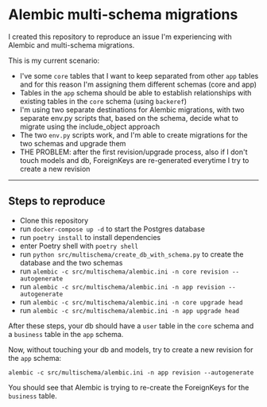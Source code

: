# Alembic multi-schema migrations

I created this repository to reproduce an issue I'm experiencing with Alembic and multi-schema migrations. 

This is my current scenario:

* I've some `core` tables that I want to keep separated from other `app` tables and for this reason I'm assigning them 
  different schemas (core and app)
* Tables in the `app` schema should be able to establish relationships with existing tables in the `core` schema (using 
  `backeref`)
* I'm using two separate destinations for Alembic migrations, with two separate env.py scripts that, based on the 
  schema, decide what to migrate using the include_object approach
* The two `env.py` scripts work, and I'm able to create migrations for the two schemas and upgrade them 
* THE PROBLEM: after the first revision/upgrade process, also if I don't touch models and db, ForeignKeys are 
  re-generated everytime I try to create a new revision

***
## Steps to reproduce

* Clone this repository
* run `docker-compose up -d` to start the Postgres database
* run `poetry install` to install dependencies
* enter Poetry shell with `poetry shell`
* run `python src/multischema/create_db_with_schema.py` to create the database and the two schemas
* run `alembic -c src/multischema/alembic.ini -n core revision --autogenerate`
* run `alembic -c src/multischema/alembic.ini -n app revision --autogenerate`
* run `alembic -c src/multischema/alembic.ini -n core upgrade head`
* run `alembic -c src/multischema/alembic.ini -n app upgrade head`

After these steps, your db should have a `user` table in the `core` schema and a `business` table in the `app` schema.

Now, without touching your db and models, try to create a new revision for the `app` schema:

    alembic -c src/multischema/alembic.ini -n app revision --autogenerate

You should see that Alembic is trying to re-create the ForeignKeys for the `business` table. 